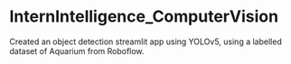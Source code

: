 # InternIntelligence_ComputerVision
Created an object detection streamlit app using YOLOv5, using a labelled dataset of Aquarium from Roboflow.
